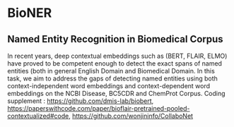 # BioNER
## Named Entity Recognition in Biomedical Corpus
In recent years, deep contextual embeddings such as (BERT, FLAIR, ELMO) have proved to be competent enough to detect the exact spans of named entities (both in general English Domain and Biomedical Domain. In this task, we aim to address the gaps of detecting named entities using both context-independent word embeddings and context-dependent word embeddings on the NCBI Disease, BC5CDR and ChemProt Corpus. Coding supplement : https://github.com/dmis-lab/biobert, https://paperswithcode.com/paper/bioflair-pretrained-pooled-contextualized#code, https://github.com/wonjininfo/CollaboNet

